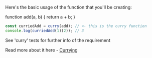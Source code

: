 Here's the basic usage of the function that you'll be creating:

function add(a, b) {
return a + b;
}

```js
const curriedAdd = curry(add); // <- this is the curry function
console.log(curriedAdd(1)(2)); // 3
```

See 'curry' tests for further info of the requirement

Read more about it here - [Currying](https://en.wikipedia.org/wiki/Currying)
